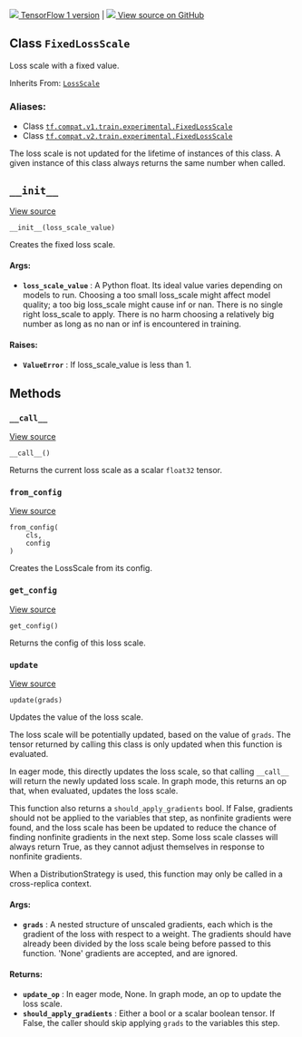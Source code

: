 [ ![](https://tensorflow.google.cn/images/tf_logo_32px.png) TensorFlow 1
version](/versions/r1.15/api_docs/python/tf/train/experimental/FixedLossScale)
|  [ ![](https://tensorflow.google.cn/images/GitHub-Mark-32px.png) View source
on GitHub
](https://github.com/tensorflow/tensorflow/blob/r2.0/tensorflow/python/training/experimental/loss_scale.py#L190-L234)  
  
  
## Class `FixedLossScale`

Loss scale with a fixed value.

Inherits From:
[`LossScale`](https://tensorflow.google.cn/api_docs/python/tf/train/experimental/LossScale)

### Aliases:

  * Class [`tf.compat.v1.train.experimental.FixedLossScale`](/api_docs/python/tf/train/experimental/FixedLossScale)
  * Class [`tf.compat.v2.train.experimental.FixedLossScale`](/api_docs/python/tf/train/experimental/FixedLossScale)

The loss scale is not updated for the lifetime of instances of this class. A
given instance of this class always returns the same number when called.

## `__init__`

[View
source](https://github.com/tensorflow/tensorflow/blob/r2.0/tensorflow/python/training/experimental/loss_scale.py#L197-L221)

    
    
    __init__(loss_scale_value)
    

Creates the fixed loss scale.

#### Args:

  * **`loss_scale_value`** : A Python float. Its ideal value varies depending on models to run. Choosing a too small loss_scale might affect model quality; a too big loss_scale might cause inf or nan. There is no single right loss_scale to apply. There is no harm choosing a relatively big number as long as no nan or inf is encountered in training.

#### Raises:

  * **`ValueError`** : If loss_scale_value is less than 1.

## Methods

### `__call__`

[View
source](https://github.com/tensorflow/tensorflow/blob/r2.0/tensorflow/python/training/experimental/loss_scale.py#L223-L224)

    
    
    __call__()
    

Returns the current loss scale as a scalar `float32` tensor.

### `from_config`

[View
source](https://github.com/tensorflow/tensorflow/blob/r2.0/tensorflow/python/training/experimental/loss_scale.py#L179-L182)

    
    
    from_config(
        cls,
        config
    )
    

Creates the LossScale from its config.

### `get_config`

[View
source](https://github.com/tensorflow/tensorflow/blob/r2.0/tensorflow/python/training/experimental/loss_scale.py#L233-L234)

    
    
    get_config()
    

Returns the config of this loss scale.

### `update`

[View
source](https://github.com/tensorflow/tensorflow/blob/r2.0/tensorflow/python/training/experimental/loss_scale.py#L226-L228)

    
    
    update(grads)
    

Updates the value of the loss scale.

The loss scale will be potentially updated, based on the value of `grads`. The
tensor returned by calling this class is only updated when this function is
evaluated.

In eager mode, this directly updates the loss scale, so that calling
`__call__` will return the newly updated loss scale. In graph mode, this
returns an op that, when evaluated, updates the loss scale.

This function also returns a `should_apply_gradients` bool. If False,
gradients should not be applied to the variables that step, as nonfinite
gradients were found, and the loss scale has been be updated to reduce the
chance of finding nonfinite gradients in the next step. Some loss scale
classes will always return True, as they cannot adjust themselves in response
to nonfinite gradients.

When a DistributionStrategy is used, this function may only be called in a
cross-replica context.

#### Args:

  * **`grads`** : A nested structure of unscaled gradients, each which is the gradient of the loss with respect to a weight. The gradients should have already been divided by the loss scale being before passed to this function. 'None' gradients are accepted, and are ignored.

#### Returns:

  * **`update_op`** : In eager mode, None. In graph mode, an op to update the loss scale.
  * **`should_apply_gradients`** : Either a bool or a scalar boolean tensor. If False, the caller should skip applying `grads` to the variables this step.


